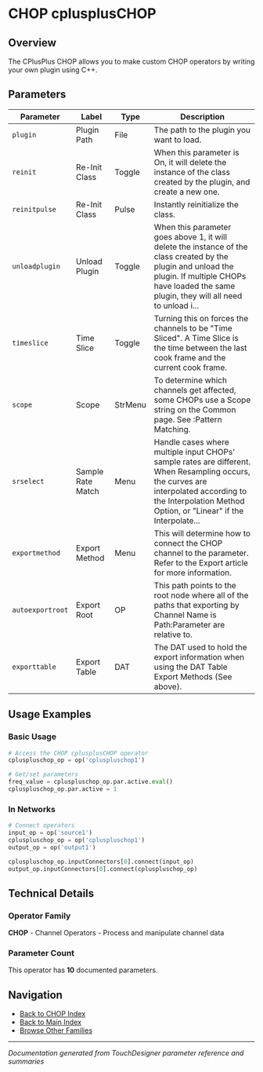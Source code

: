 # CHOP cplusplusCHOP

## Overview

The CPlusPlus CHOP allows you to make custom CHOP operators by writing your own plugin using C++.

## Parameters

| Parameter | Label | Type | Description |
|-----------|-------|------|-------------|
| `plugin` | Plugin Path | File | The path to the plugin you want to load. |
| `reinit` | Re-Init Class | Toggle | When this parameter is On, it will delete the instance of the class created by the plugin, and create a new one. |
| `reinitpulse` | Re-Init Class | Pulse | Instantly reinitialize the class. |
| `unloadplugin` | Unload Plugin | Toggle | When this parameter goes above 1, it will delete the instance of the class created by the plugin and unload the plugin. If multiple CHOPs have loaded the same plugin, they will all need to unload i... |
| `timeslice` | Time Slice | Toggle | Turning this on forces the channels to be "Time Sliced".  A Time Slice is the time between the last cook frame and the current cook frame. |
| `scope` | Scope | StrMenu | To determine which channels get affected, some CHOPs use a Scope string on the Common page. See :Pattern Matching. |
| `srselect` | Sample Rate Match | Menu | Handle cases where multiple input CHOPs' sample rates are different. When Resampling occurs, the curves are interpolated according to the Interpolation Method Option, or "Linear" if the Interpolate... |
| `exportmethod` | Export Method | Menu | This will determine how to connect the CHOP channel to the parameter. Refer to the Export article for more information. |
| `autoexportroot` | Export Root | OP | This path points to the root node where all of the paths that exporting by Channel Name is Path:Parameter are relative to. |
| `exporttable` | Export Table | DAT | The DAT used to hold the export information when using the DAT Table Export Methods (See above). |

## Usage Examples

### Basic Usage

```python
# Access the CHOP cplusplusCHOP operator
cpluspluschop_op = op('cpluspluschop1')

# Get/set parameters
freq_value = cpluspluschop_op.par.active.eval()
cpluspluschop_op.par.active = 1
```

### In Networks

```python
# Connect operators
input_op = op('source1')
cpluspluschop_op = op('cpluspluschop1')
output_op = op('output1')

cpluspluschop_op.inputConnectors[0].connect(input_op)
output_op.inputConnectors[0].connect(cpluspluschop_op)
```

## Technical Details

### Operator Family

**CHOP** - Channel Operators - Process and manipulate channel data

### Parameter Count

This operator has **10** documented parameters.

## Navigation

- [Back to CHOP Index](../CHOP/CHOP_INDEX.md)
- [Back to Main Index](../OPERATORS_INDEX.md)
- [Browse Other Families](../OPERATORS_INDEX.md#quick-navigation)

---
*Documentation generated from TouchDesigner parameter reference and summaries*
